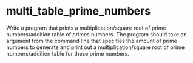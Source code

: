 # multi_table_prime_numbers
Write a program that prints a multiplication/square root of prime numbers/addition table of primes numbers.  The program should take an argument from the command line that specifies the amount of prime  numbers to generate and print out a multiplication/square root of prime numbers/addition table for these prime numbers.
